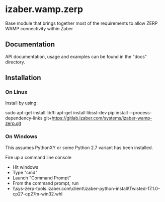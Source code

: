 # izaber.wamp.zerp


Base module that brings together most of the requirements to allow ZERP WAMP
connectivity within Zaber

## Documentation

API documentation, usage and examples can be found in the "docs" directory.

## Installation

### On Linux
Install by using:

sudo apt-get install libffi apt-get install libssl-dev
pip install --process-dependency-links git+https://gitlab.izaber.com/systems/izaber-wamp-zerp.git

### On Windows

This assumes PythonXY or some Python 2.7 variant has been installed.

Fire up a command line console

* Hit windows
* Type "cmd" 
* Launch "Command Prompt"
* From the command prompt, run
* 
	 \\\\sys-zerp-tools.izaber.com\client\izaber-python-install\Twisted-17.1.0-cp27-cp27m-win32.whl
